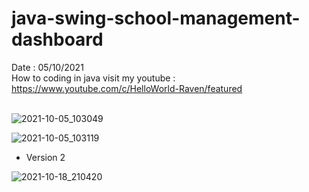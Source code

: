 # java-swing-school-management-dashboard
Date : 05/10/2021<br/>
How to coding in java
visit my youtube : https://www.youtube.com/c/HelloWorld-Raven/featured
<br/><br/>

![2021-10-05_103049](https://user-images.githubusercontent.com/58245926/135955869-a4be26f1-e28d-4362-b4f4-67ba1f8e2328.png)

![2021-10-05_103119](https://user-images.githubusercontent.com/58245926/135955871-d522c65f-aed3-4ba6-9a4f-2d844a16c43a.png)

- Version 2

![2021-10-18_210420](https://user-images.githubusercontent.com/58245926/137754866-ae8ff45b-6585-4abc-9164-eb908a0892bd.png)
